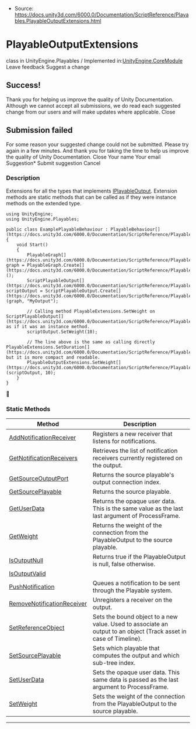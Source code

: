 * Source: https://docs.unity3d.com/6000.0/Documentation/ScriptReference/Playables.PlayableOutputExtensions.html

# PlayableOutputExtensions
class in UnityEngine.Playables
/
Implemented in:[UnityEngine.CoreModule](https://docs.unity3d.com/6000.0/Documentation/ScriptReference/UnityEngine.CoreModule.html)
Leave feedback
Suggest a change
## Success!
Thank you for helping us improve the quality of Unity Documentation. Although we cannot accept all submissions, we do read each suggested change from our users and will make updates where applicable.
Close
## Submission failed
For some reason your suggested change could not be submitted. Please <a>try again</a> in a few minutes. And thank you for taking the time to help us improve the quality of Unity Documentation.
Close
Your name Your email Suggestion* Submit suggestion
Cancel
### Description
Extensions for all the types that implements [IPlayableOutput](https://docs.unity3d.com/6000.0/Documentation/ScriptReference/Playables.IPlayableOutput.html).
Extension methods are static methods that can be called as if they were instance methods on the extended type.
```
using UnityEngine;
using UnityEngine.Playables;  
  
public class ExamplePlayableBehaviour : PlayableBehaviour[](https://docs.unity3d.com/6000.0/Documentation/ScriptReference/Playables.PlayableBehaviour.html)
{
    void Start()
    {
        PlayableGraph[](https://docs.unity3d.com/6000.0/Documentation/ScriptReference/Playables.PlayableGraph.html) graph = PlayableGraph.Create[](https://docs.unity3d.com/6000.0/Documentation/ScriptReference/Playables.PlayableGraph.Create.html)();
        ScriptPlayableOutput[](https://docs.unity3d.com/6000.0/Documentation/ScriptReference/Playables.ScriptPlayableOutput.html) scriptOutput = ScriptPlayableOutput.Create[](https://docs.unity3d.com/6000.0/Documentation/ScriptReference/Playables.ScriptPlayableOutput.Create.html)(graph, "MyOutput");  
  
        // Calling method PlayableExtensions.SetWeight on ScriptPlayableOutput[](https://docs.unity3d.com/6000.0/Documentation/ScriptReference/Playables.ScriptPlayableOutput.html) as if it was an instance method.
        scriptOutput.SetWeight(10);  
  
        // The line above is the same as calling directly PlayableExtensions.SetDuration[](https://docs.unity3d.com/6000.0/Documentation/ScriptReference/Playables.PlayableExtensions.SetDuration.html), but it is more compact and readable.
        PlayableOutputExtensions.SetWeight[](https://docs.unity3d.com/6000.0/Documentation/ScriptReference/Playables.PlayableOutputExtensions.SetWeight.html)(scriptOutput, 10);
    }
}

```

### Static Methods
Method | Description  
---|---  
[AddNotificationReceiver](https://docs.unity3d.com/6000.0/Documentation/ScriptReference/Playables.PlayableOutputExtensions.AddNotificationReceiver.html) | Registers a new receiver that listens for notifications.  
[GetNotificationReceivers](https://docs.unity3d.com/6000.0/Documentation/ScriptReference/Playables.PlayableOutputExtensions.GetNotificationReceivers.html) | Retrieves the list of notification receivers currently registered on the output.  
[GetSourceOutputPort](https://docs.unity3d.com/6000.0/Documentation/ScriptReference/Playables.PlayableOutputExtensions.GetSourceOutputPort.html) | Returns the source playable's output connection index.  
[GetSourcePlayable](https://docs.unity3d.com/6000.0/Documentation/ScriptReference/Playables.PlayableOutputExtensions.GetSourcePlayable.html) | Returns the source playable.  
[GetUserData](https://docs.unity3d.com/6000.0/Documentation/ScriptReference/Playables.PlayableOutputExtensions.GetUserData.html) | Returns the opaque user data. This is the same value as the last last argument of ProcessFrame.  
[GetWeight](https://docs.unity3d.com/6000.0/Documentation/ScriptReference/Playables.PlayableOutputExtensions.GetWeight.html) | Returns the weight of the connection from the PlayableOutput to the source playable.  
[IsOutputNull](https://docs.unity3d.com/6000.0/Documentation/ScriptReference/Playables.PlayableOutputExtensions.IsOutputNull.html) | Returns true if the PlayableOutput is null, false otherwise.  
[IsOutputValid](https://docs.unity3d.com/6000.0/Documentation/ScriptReference/Playables.PlayableOutputExtensions.IsOutputValid.html) |   
[PushNotification](https://docs.unity3d.com/6000.0/Documentation/ScriptReference/Playables.PlayableOutputExtensions.PushNotification.html) | Queues a notification to be sent through the Playable system.  
[RemoveNotificationReceiver](https://docs.unity3d.com/6000.0/Documentation/ScriptReference/Playables.PlayableOutputExtensions.RemoveNotificationReceiver.html) | Unregisters a receiver on the output.  
[SetReferenceObject](https://docs.unity3d.com/6000.0/Documentation/ScriptReference/Playables.PlayableOutputExtensions.SetReferenceObject.html) | Sets the bound object to a new value. Used to associate an output to an object (Track asset in case of Timeline).  
[SetSourcePlayable](https://docs.unity3d.com/6000.0/Documentation/ScriptReference/Playables.PlayableOutputExtensions.SetSourcePlayable.html) | Sets which playable that computes the output and which sub-tree index.  
[SetUserData](https://docs.unity3d.com/6000.0/Documentation/ScriptReference/Playables.PlayableOutputExtensions.SetUserData.html) | Sets the opaque user data. This same data is passed as the last argument to ProcessFrame.  
[SetWeight](https://docs.unity3d.com/6000.0/Documentation/ScriptReference/Playables.PlayableOutputExtensions.SetWeight.html) | Sets the weight of the connection from the PlayableOutput to the source playable.  
* * *
